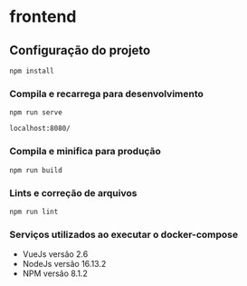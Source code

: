 # frontend

## Configuração do projeto
```
npm install
```

### Compila e recarrega para desenvolvimento
```
npm run serve

localhost:8080/
```

### Compila e minifica para produção
```
npm run build
```

### Lints e correção de arquivos
```
npm run lint
```
### Serviços utilizados ao executar o docker-compose

- VueJs versão 2.6
- NodeJs versão 16.13.2
- NPM versão 8.1.2
